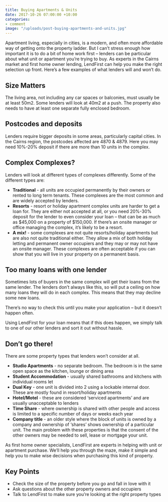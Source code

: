 ```yaml
---
title: Buying Apartments & Units
date: 2017-10-26 07:00:00 +10:00
categories:
- comment
image: "/uploads/post-buying-apartments-and-units.jpg"
---
```


Apartment living, especially in cities, is a modern, and often more affordable way of getting onto the property ladder. But I can’t stress enough how important it is to do a bit of home work first – lenders can be particular about what unit or apartment you’re trying to buy. As experts in the Cairns market and first home owner lending, LendFirst can help you make the right selection up front. Here’s a few examples of what lenders will and won’t do.

## Size Matters

The living area, not including any car spaces or balconies, must usually be at least 50m2. Some lenders will look at 40m2 at a push. The property also needs to have at least one separate fully enclosed bedroom.

## Postcodes and deposits

Lenders require bigger deposits in some areas, particularly capital cities. In the Cairns region, the postcodes affected are 4870 & 4879. Here you may need 10%-20% deposit if there are more than 10 units in the complex.

## Complex Complexes?

Lenders will look at different types of complexes differently. Some of the different types are:
* **Traditional** - all units are occupied permanently by their owners or rented to long term tenants. These complexes are the most common and are widely accepted by lenders.
* **Resorts** - resort or holiday apartment complex units are harder to get a loan for. They are either not accepted at all, or you need 20%-30% deposit for the lender to even consider your loan – that can be as much as $45,000 on a property of $150,000. If there’s an onsite manager or office managing the complex, it’s likely to be a resort.
* **A mix!** - some complexes are not quite resorts/holiday apartments but are also not quite traditional either. They allow a mix of both holiday letting and permanent owner occupiers and they may or may not have an onsite manager. These complexes are often acceptable if you can show that you will live in your property on a permanent basis. 

## Too many loans with one lender

Sometimes lots of buyers in the same complex will get their loans from the same lender. The lenders don’t always like this, so will put a ceiling on how many loans they will do in each complex. This means that they may decline some new loans.

There’s no way to check this until you make your application – but it doesn’t happen often.

Using LendFirst for your loan means that if this does happen, we simply talk to one of our other lenders and sort it out without hassle.

## Don’t go there!

There are some property types that lenders won’t consider at all. 

* **Studio Apartments** - no separate bedroom. The bedroom is in the same open space as the kitchen, lounge or dining area
* **Student Accommodation** - usually shared bathrooms and kitchens with individual rooms let
* **Dual Key** - one unit is divided into 2 using a lockable internal door. These are mostly found in resort/holiday apartments
* **Hotel/Motel** - these are considered ‘serviced apartments’ and are usually unacceptable to lenders
* **Time Share** - where ownership is shared with other people and access is limited to a specific number of days or weeks each year
* **Company title** - an older style where the block of units is owned by a company and ownership of ‘shares’ shows ownership of a particular unit. The main problem with these properties is that the consent of the other owners may be needed to sell, lease or mortgage your unit.

As first home owner specialists, LendFirst are experts in helping with unit or apartment purchase. We’ll help you through the maze, make it simple and help you to make wise decisions when purchasing this kind of property.

## Key Points
* Check the size of the property before you go and fall in love with it
* Ask questions about the other property owners and occupiers
* Talk to LendFirst to make sure you’re looking at the right property types